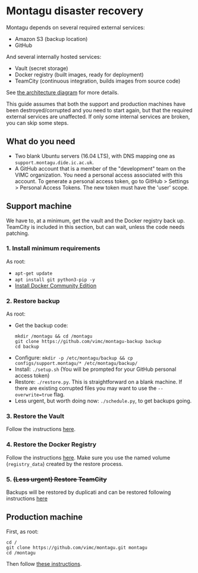 # Montagu disaster recovery
Montagu depends on several required external services:

* Amazon S3 (backup location)
* GitHub

And several internally hosted services:

* Vault (secret storage)
* Docker registry (built images, ready for deployment)
* TeamCity (continuous integration, builds images from source code)

See [the architecture diagram](diagrams/VIMC%20Architecture.png) for more 
details.

This guide assumes that both the support and production machines have been
destroyed/corrupted and you need to start again, but that the required external
services are unaffected. If only some internal services are broken, you can
skip some steps.

## What do you need
* Two blank Ubuntu servers (16.04 LTS), with DNS mapping one as 
  `support.montagu.dide.ic.ac.uk`.
* A GitHub account that is a member of the "development" team on the VIMC 
  organization. You need a personal access associated with this account. To 
  generate a personal access token, go to GitHub > Settings > Personal Access 
  Tokens. The new token must have the 'user' scope.

## Support machine 
We have to, at a minimum, get the vault and the Docker registry back up. 
TeamCity is included in this section, but can wait, unless the code needs 
patching.

### 1. Install minimum requirements
As root:

* `apt-get update`
* `apt install git python3-pip -y`
* [Install Docker Community Edition](https://docs.docker.com/engine/installation/)

### 2. Restore backup
As root:


* Get the backup code:
  ```
  mkdir /montagu && cd /montagu
  git clone https://github.com/vimc/montagu-backup backup
  cd backup
  ```
* Configure: `mkdir -p /etc/montagu/backup && cp configs/support.montagu/* /etc/montagu/backup/`
* Install: `./setup.sh` (You will be prompted for your GitHub personal access
  token)
* Restore: `./restore.py`. This is straightforward on a blank machine. If there
  are existing corrupted files you may want to use the `--overwrite=true` flag.
* Less urgent, but worth doing now: `./schedule.py`, to get backups going.

### 3. Restore the Vault
Follow the instructions [here](https://github.com/vimc/montagu-vault/blob/master/README.md#restoring-the-vault-from-backup).

### 4. Restore the Docker Registry
Follow the instructions [here](https://github.com/vimc/montagu-ci#running-the-registry-on-the-ci-host).
Make sure you use the named volume (`registry_data`) created by the restore 
process.

### 5. ~~(Less urgent) Restore TeamCity~~

Backups will be restored by duplicati and can be restored following instructions [here](https://github.com/vimc/montagu-ci#backups)

## Production machine
First, as root:
```
cd /
git clone https://github.com/vimc/montagu.git montagu
cd /montagu
```

Then follow [these instructions](https://github.com/vimc/montagu/blob/master/README.md).

